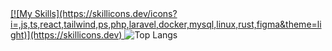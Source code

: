 <a href="https://skillicons.dev">
  [![My Skills](https://skillicons.dev/icons?i=,js,ts,react,tailwind,ps,php,laravel,docker,mysql,linux,rust,figma&theme=light)](https://skillicons.dev)
  </a>
    <img src="https://github-readme-stats.vercel.app/api/top-langs/?username=pedromontesi&layout=compact&langs_count=8&theme=graywhite&size_weight=0.5&count_weight=0.5" alt="Top Langs" />
